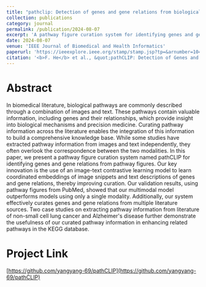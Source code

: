 ```yaml
---
title: "pathclip: Detection of genes and gene relations from biological pathway figures through image-text contrastive learning"
collection: publications
category: journal
permalink: /publication/2024-08-07
excerpt: 'A pathway figure curation system for identifying genes and gene relations from pathway figures.'
date: 2024-08-07
venue: 'IEEE Journal of Biomedical and Health Informatics'
paperurl: 'https://ieeexplore.ieee.org/stamp/stamp.jsp?tp=&arnumber=10490093'
citation: '<b>F. He</b> et al., &quot;pathCLIP: Detection of Genes and Gene Relations From Biological Pathway Figures Through Image-Text Contrastive Learning,&quot;. <i>IEEE Journal of Biomedical and Health Informatics</i>, vol. 28, no. 8, pp. 5007-5019'
---
```


Abstract
=======
In biomedical literature, biological pathways are commonly described through a combination of images and text. These pathways contain valuable information, including genes and their relationships, which provide insight into biological mechanisms and precision medicine. Curating pathway information across the literature enables the integration of this information to build a comprehensive knowledge base. While some studies have extracted pathway information from images and text independently, they often overlook the correspondence between the two modalities. In this paper, we present a pathway figure curation system named pathCLIP for identifying genes and gene relations from pathway figures. Our key innovation is the use of an image-text contrastive learning model to learn coordinated embeddings of image snippets and text descriptions of genes and gene relations, thereby improving curation. Our validation results, using pathway figures from PubMed, showed that our multimodal model outperforms models using only a single modality. Additionally, our system effectively curates genes and gene relations from multiple literature sources. Two case studies on extracting pathway information from literature of non-small cell lung cancer and Alzheimer's disease further demonstrate the usefulness of our curated pathway information in enhancing related pathways in the KEGG database.

Project Link
=======
[https://github.com/yangyang-69/pathCLIP](https://github.com/yangyang-69/pathCLIP)
